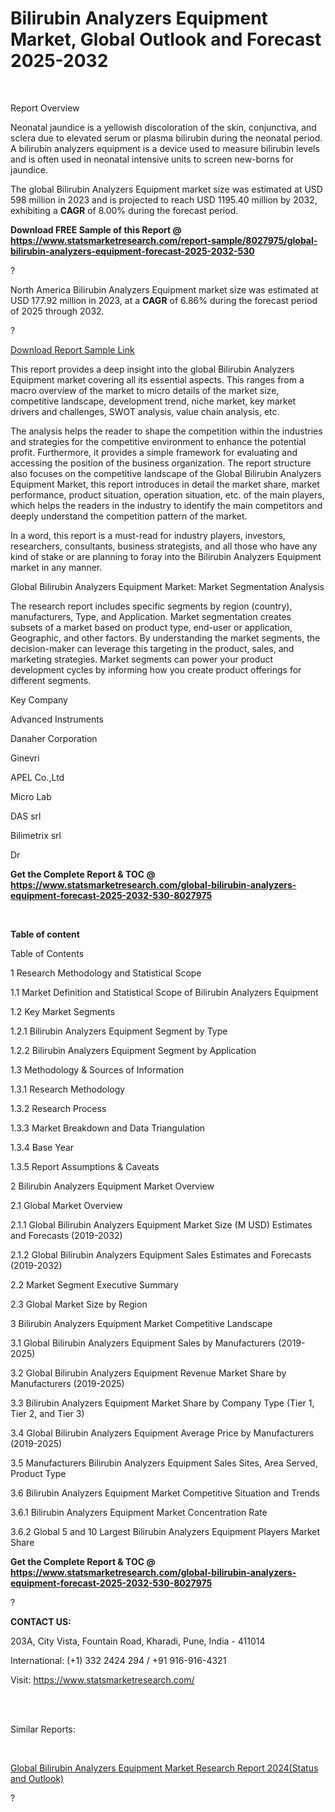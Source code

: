 <h1>Bilirubin Analyzers Equipment Market, Global Outlook and Forecast 2025-2032</h1><br/><p>Report Overview</p>
 
 
 
 <p>Neonatal jaundice is a yellowish discoloration of the skin, conjunctiva, and sclera due to elevated serum or plasma bilirubin during the neonatal period. A bilirubin analyzers equipment is a device used to measure bilirubin levels and is often used in neonatal intensive units to screen new-borns for jaundice.</p>
 
 
 
 <p>The global Bilirubin Analyzers Equipment market size was estimated at USD 598 million in 2023 and is projected to reach USD 1195.40 million by 2032, exhibiting a <strong>CAGR</strong> of 8.00% during the forecast period.</p>
 
 
 
 <div><b>Download FREE Sample of this Report @ <a href="https://www.statsmarketresearch.com/download-free-sample/8027975/global-bilirubin-analyzers-equipment-forecast-2025-2032-530">https://www.statsmarketresearch.com/report-sample/8027975/global-bilirubin-analyzers-equipment-forecast-2025-2032-530</a></b></div>
 
 
 
 <p>? </p>
 
 
 
 <p>North America Bilirubin Analyzers Equipment market size was estimated at USD 177.92 million in 2023, at a <strong>CAGR</strong> of 6.86% during the forecast period of 2025 through 2032.</p>
 
 
 
 <p>? </p>
 
 
 
 <p><a href="https://www.statsmarketresearch.com/download-free-sample/8027975/global-bilirubin-analyzers-equipment-forecast-2025-2032-530">Download Report Sample Link</a></p>
 
 
 
 <p>This report provides a deep insight into the global Bilirubin Analyzers Equipment market covering all its essential aspects. This ranges from a macro overview of the market to micro details of the market size, competitive landscape, development trend, niche market, key market drivers and challenges, SWOT analysis, value chain analysis, etc.</p>
 
 
 
 <p>The analysis helps the reader to shape the competition within the industries and strategies for the competitive environment to enhance the potential profit. Furthermore, it provides a simple framework for evaluating and accessing the position of the business organization. The report structure also focuses on the competitive landscape of the Global Bilirubin Analyzers Equipment Market, this report introduces in detail the market share, market performance, product situation, operation situation, etc. of the main players, which helps the readers in the industry to identify the main competitors and deeply understand the competition pattern of the market.</p>
 
 
 
 <p>In a word, this report is a must-read for industry players, investors, researchers, consultants, business strategists, and all those who have any kind of stake or are planning to foray into the Bilirubin Analyzers Equipment market in any manner.</p>
 
 
 
 <p>Global Bilirubin Analyzers Equipment Market: Market Segmentation Analysis</p>
 
 
 
 <p>The research report includes specific segments by region (country), manufacturers, Type, and Application. Market segmentation creates subsets of a market based on product type, end-user or application, Geographic, and other factors. By understanding the market segments, the decision-maker can leverage this targeting in the product, sales, and marketing strategies. Market segments can power your product development cycles by informing how you create product offerings for different segments.</p>
 
 
 
 <p>Key Company</p>
 
 
 
 <p>Advanced Instruments</p>
 
 
 
 <p>Danaher Corporation</p>
 
 
 
 <p>Ginevri</p>
 
 
 
 <p>APEL Co.,Ltd</p>
 
 
 
 <p>Micro Lab</p>
 
 
 
 <p>DAS srl</p>
 
 
 
 <p>Bilimetrix srl</p>
 
 
 
 <p>Dr</p>
 
 
 
 <div><b>Get the Complete Report & TOC @ <a href="https://www.statsmarketresearch.com/global-bilirubin-analyzers-equipment-forecast-2025-2032-530-8027975">https://www.statsmarketresearch.com/global-bilirubin-analyzers-equipment-forecast-2025-2032-530-8027975</a></b></div>
 
 
 
 <p><br />
 
 <b>Table of content</b></p>
 
 
 
 <p>Table of Contents<br />
 
 1 Research Methodology and Statistical Scope<br />
 
 1.1 Market Definition and Statistical Scope of Bilirubin Analyzers Equipment<br />
 
 1.2 Key Market Segments<br />
 
 1.2.1 Bilirubin Analyzers Equipment Segment by Type<br />
 
 1.2.2 Bilirubin Analyzers Equipment Segment by Application<br />
 
 1.3 Methodology & Sources of Information<br />
 
 1.3.1 Research Methodology<br />
 
 1.3.2 Research Process<br />
 
 1.3.3 Market Breakdown and Data Triangulation<br />
 
 1.3.4 Base Year<br />
 
 1.3.5 Report Assumptions & Caveats<br />
 
 2 Bilirubin Analyzers Equipment Market Overview<br />
 
 2.1 Global Market Overview<br />
 
 2.1.1 Global Bilirubin Analyzers Equipment Market Size (M USD) Estimates and Forecasts (2019-2032)<br />
 
 2.1.2 Global Bilirubin Analyzers Equipment Sales Estimates and Forecasts (2019-2032)<br />
 
 2.2 Market Segment Executive Summary<br />
 
 2.3 Global Market Size by Region<br />
 
 3 Bilirubin Analyzers Equipment Market Competitive Landscape<br />
 
 3.1 Global Bilirubin Analyzers Equipment Sales by Manufacturers (2019-2025)<br />
 
 3.2 Global Bilirubin Analyzers Equipment Revenue Market Share by Manufacturers (2019-2025)<br />
 
 3.3 Bilirubin Analyzers Equipment Market Share by Company Type (Tier 1, Tier 2, and Tier 3)<br />
 
 3.4 Global Bilirubin Analyzers Equipment Average Price by Manufacturers (2019-2025)<br />
 
 3.5 Manufacturers Bilirubin Analyzers Equipment Sales Sites, Area Served, Product Type<br />
 
 3.6 Bilirubin Analyzers Equipment Market Competitive Situation and Trends<br />
 
 3.6.1 Bilirubin Analyzers Equipment Market Concentration Rate<br />
 
 3.6.2 Global 5 and 10 Largest Bilirubin Analyzers Equipment Players Market Share</p>
 
 
 
 <div><b>Get the Complete Report & TOC @ <a href="https://www.statsmarketresearch.com/global-bilirubin-analyzers-equipment-forecast-2025-2032-530-8027975">https://www.statsmarketresearch.com/global-bilirubin-analyzers-equipment-forecast-2025-2032-530-8027975</a></b></div>
 
 
 
 <p>? </p>
 
 
 
 <p><b>CONTACT US:</b><br />
 
 203A, City Vista, Fountain Road, Kharadi, Pune, India - 411014<br />
 
 International: (+1) 332 2424 294 / +91 916-916-4321<br />
 
 Visit: <a href="https://www.statsmarketresearch.com/">https://www.statsmarketresearch.com/</a><br />
 
 <br />
 
 <br />
 
 Similar Reports:<br />
 
 <br />
 
 <a href="https://www.statsmarketresearch.com/global-bilirubin-analyzers-equipment-2024-367-7890833">Global Bilirubin Analyzers Equipment Market Research Report 2024(Status and Outlook)</a><br />
 
 ? </p>